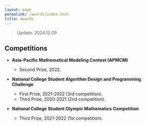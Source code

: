 ```yaml
---
layout: page
permalink: /awards/index.html
title: Awards
---
```


> Update:  2024.12.09


## Competitions

- **Asia-Pacific Mathematical Modeling Contest (APMCM)**  
   - Second Prize, 2022.

- **National College Student Algorithm Design and Programming Challenge**  
   - First Prize, 2021-2022 (3rd competition).  
   - Third Prize, 2020-2021 (2nd competition).  

- **National College Student Olympic Mathematics Competition**  
   - Third Prize, 2021-2022 (1st competition).  
<br>
